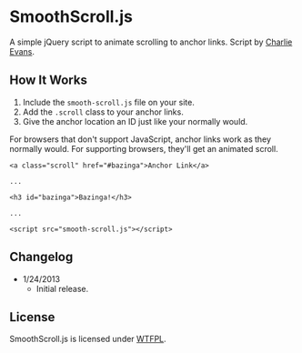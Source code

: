 # SmoothScroll.js
A simple jQuery script to animate scrolling to anchor links. Script by [Charlie Evans](http://www.sycha.com/jquery-smooth-scrolling-internal-anchor-links).

## How It Works
1. Include the `smooth-scroll.js` file on your site.
2. Add the `.scroll` class to your anchor links.
3. Give the anchor location an ID just like your normally would.

For browsers that don't support JavaScript, anchor links work as they normally would. For supporting browsers, they'll get an animated scroll.

    <a class="scroll" href="#bazinga">Anchor Link</a>

    ...

    <h3 id="bazinga">Bazinga!</h3>

    ...

    <script src="smooth-scroll.js"></script>


## Changelog
* 1/24/2013
  * Initial release.

## License
SmoothScroll.js is licensed under [WTFPL](http://www.wtfpl.net/).
